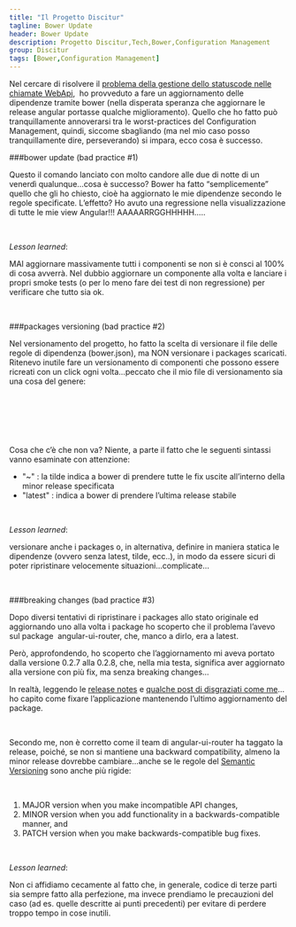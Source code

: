 ```yaml
---
title: "Il Progetto Discitur"
tagline: Bower Update
header: Bower Update
description: Progetto Discitur,Tech,Bower,Configuration Management
group: Discitur
tags: [Bower,Configuration Management]
---
```


<!-- Markup JSON-LD generato da Assistente per il markup dei dati strutturati di Google. -->
<script type="application/ld+json">
{
  "@context" : "http://schema.org",
  "@type" : "Article",
  "name" : "Authentication,Routing",
  "author" : {
    "@type" : "Person",
    "name" : "William Verdolini"
  },
  "datePublished" : "2014-03-09",
  "articleSection" : [ "Bower", "Configuration Management" ],
  "url" : "http://williamverdolini.github.io/2014/03/09/discitur-Bower_update"
}
</script>

Nel cercare di risolvere il <a href="http://stackoverflow.com/questions/15888162/angularjs-http-error-function-never-called" target="_blank">problema della gestione dello statuscode nelle chiamate WebApi</a>,  ho provveduto a fare un aggiornamento delle
dipendenze tramite bower (nella disperata speranza che aggiornare le release
angular portasse qualche miglioramento). Quello che ho fatto può
tranquillamente annoverarsi tra le worst-practices del Configuration
Management, quindi, siccome sbagliando (ma nel mio caso posso tranquillamente
dire, perseverando) si impara, ecco cosa è successo.
 

###bower update (bad practice #1)

Questo il comando lanciato con molto candore alle due di notte di un
venerdì qualunque…cosa è successo? Bower ha fatto “semplicemente” quello che
gli ho chiesto, cioè ha aggiornato le mie dipendenze secondo le regole
specificate. L’effetto? Ho avuto una regressione nella visualizzazione di tutte
le mie view Angular!!! AAAAARRGGHHHHH…..

 

_Lesson learned_:

MAI aggiornare massivamente tutti i componenti se non si è consci al 100%
di cosa avverrà. Nel dubbio aggiornare un componente alla volta e lanciare i
propri smoke tests (o per lo meno fare dei test di non regressione) per
verificare che tutto sia ok.

 

###packages versioning (bad practice #2)

Nel versionamento del progetto, ho fatto la scelta di versionare il file
delle regole di dipendenza (bower.json), ma NON versionare i packages
scaricati. Ritenevo inutile fare un versionamento di componenti che possono
essere ricreati con un click ogni volta…peccato che il mio file di versionamento
sia una cosa del genere:

 

<script type="syntaxhighlighter" class="brush: javascript">
<![CDATA[
{
  "name": "mag14",
  "version": "0.0.0",
  "dependencies": {
    "angular": "~1.2.0",
    "json3": "~3.2.4",
    "es5-shim": "~2.1.0",
    "jquery": "~1.10.2",
    "sass-bootstrap": "~3.0.0",
    "angular-resource": "~1.2.0",
    "angular-cookies": "~1.2.0",
    "angular-sanitize": "~1.2.0",
    "angular-route": "~1.2.0",
    "angular-ui-router":"latest",
    "requirejs": "2.1.9",
    "bootstrap":"3.0.3",
    "angular-bootstrap": "0.10.0",
    "angular-ui-tinymce": "latest"
  },
  "devDependencies": {
    "angular-mocks": "~1.2.0",
    "angular-scenario": "~1.2.0"
  }
}

]]></script>  

 

Cosa che c’è che non va? Niente, a parte il fatto che le seguenti sintassi
vanno esaminate con attenzione:

- "~" : la tilde indica a bower di
     prendere tutte le fix uscite all’interno della minor release specificata 
- "latest" : indica a bower di prendere l’ultima release stabile

 

_Lesson learned_:

versionare anche i packages o, in alternativa, definire in maniera statica
le dipendenze (ovvero senza latest, tilde, ecc..), in modo da essere sicuri di
poter ripristinare velocemente situazioni…complicate…

 

###breaking changes (bad practice #3)

Dopo diversi tentativi di ripristinare i packages allo stato originale ed
aggiornando uno alla volta i package ho scoperto che il problema l’avevo sul
package  angular-ui-router, che, manco a dirlo, era a latest.

Però, approfondendo, ho scoperto che l’aggiornamento mi aveva portato dalla
versione 0.2.7 alla 0.2.8, che, nella mia testa, significa aver aggiornato alla
versione con più fix, ma senza breaking changes…

In realtà, leggendo le <a href="https://github.com/angular-ui/ui-router/releases/tag/0.2.8" target="_blank">release notes</a>
e <a href="https://github.com/angular-ui/ui-router/issues/787" target="_blank">qualche post di disgraziati come me</a>…ho capito come fixare l’applicazione mantenendo
l’ultimo aggiornamento del package.

 

Secondo me, non è corretto come il team di angular-ui-router ha taggato la
release, poiché, se non si mantiene una backward compatibility, almeno la minor
release dovrebbe cambiare…anche se le regole del <a href="http://semver.org/" target="_blank">Semantic Versioning</a> sono anche più rigide:

 

1. MAJOR version when you make incompatible API changes,
2. MINOR version when you add functionality in a
     backwards-compatible manner, and
3. PATCH version when you make backwards-compatible bug fixes.

 

_Lesson learned_:

Non ci affidiamo cecamente al fatto che, in generale, codice di terze parti
sia sempre fatto alla perfezione, ma invece prendiamo le precauzioni del caso
(ad es. quelle descritte ai punti precedenti) per evitare di perdere troppo
tempo in cose inutili.

 
  